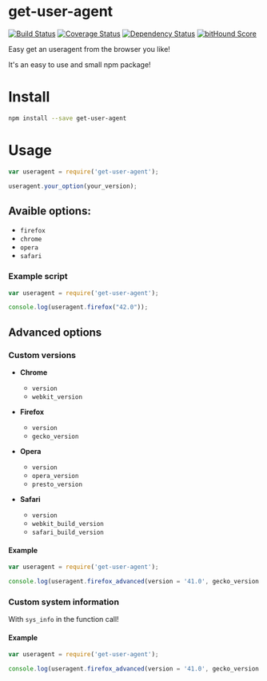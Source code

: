 # get-user-agent

[![Build Status](https://travis-ci.org/fscherwi/get-user-agent.svg?branch=master)](https://travis-ci.org/fscherwi/get-user-agent) [![Coverage Status](https://coveralls.io/repos/fscherwi/get-user-agent/badge.svg?branch=master&service=github)](https://coveralls.io/github/fscherwi/get-user-agent?branch=master) [![Dependency Status](https://david-dm.org/fscherwi/get-user-agent.svg)](https://david-dm.org/fscherwi/get-user-agent) [![bitHound Score](https://www.bithound.io/github/fscherwi/get-user-agent/badges/score.svg)](https://www.bithound.io/github/fscherwi/get-user-agent)

Easy get an useragent from the browser you like!

It's an easy to use and small npm package!

# Install

```bash
npm install --save get-user-agent
```

# Usage

```javascript
var useragent = require('get-user-agent');

useragent.your_option(your_version);
```

## Avaible options:

- `firefox`
- `chrome`
- `opera`
- `safari`

### Example script

```javascript
var useragent = require('get-user-agent');

console.log(useragent.firefox("42.0"));
```

## Advanced options

### Custom versions

- **Chrome**

  - `version`
  - `webkit_version`

- **Firefox**

  - `version`
  - `gecko_version`

- **Opera**

  - `version`
  - `opera_version`
  - `presto_version`

- **Safari**

  - `version`
  - `webkit_build_version`
  - `safari_build_version`

#### Example

```javascript
var useragent = require('get-user-agent');

console.log(useragent.firefox_advanced(version = '41.0', gecko_version = '20100101'));
```

### Custom system information

With `sys_info` in the function call!

#### Example

```javascript
var useragent = require('get-user-agent');

console.log(useragent.firefox_advanced(version = '41.0', gecko_version = '20100101', sys_info='Macintosh; Intel Mac OS X 10.11'));
```
